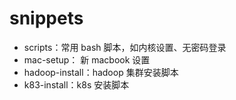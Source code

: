 snippets
========

- scripts：常用 bash 脚本，如内核设置、无密码登录
- mac-setup： 新 macbook 设置
- hadoop-install：hadoop 集群安装脚本
- k83-install：k8s 安装脚本

